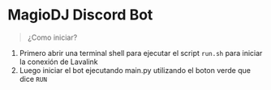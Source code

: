 # MagioDJ Discord Bot

> ¿Como iniciar?

1. Primero abrir una terminal shell para ejecutar el script `run.sh` para iniciar la conexión de Lavalink
2. Luego iniciar el bot ejecutando main.py utilizando el boton verde que dice `RUN`